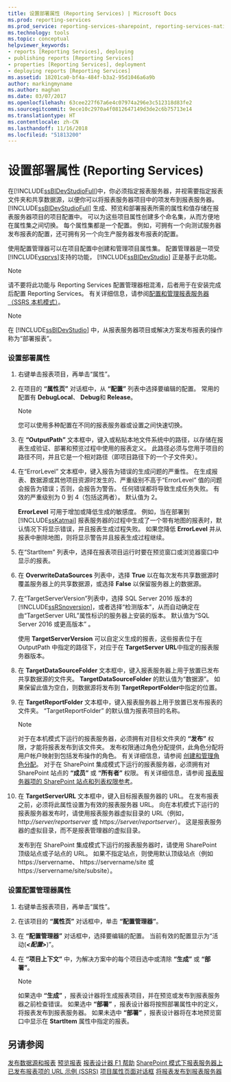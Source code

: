 ```yaml
---
title: 设置部署属性 (Reporting Services) | Microsoft Docs
ms.prod: reporting-services
ms.prod_service: reporting-services-sharepoint, reporting-services-native
ms.technology: tools
ms.topic: conceptual
helpviewer_keywords:
- reports [Reporting Services], deploying
- publishing reports [Reporting Services]
- properties [Reporting Services], deployment
- deploying reports [Reporting Services]
ms.assetid: 18201ca0-bf4a-484f-b3a2-95d1046a6a9b
author: markingmyname
ms.author: maghan
ms.date: 03/07/2017
ms.openlocfilehash: 63cee227f67a6e4c07974a296e3c512318d83fe2
ms.sourcegitcommit: 9ece10c2970a4f0812647149d3de2c6b75713e14
ms.translationtype: HT
ms.contentlocale: zh-CN
ms.lasthandoff: 11/16/2018
ms.locfileid: "51813200"
---
```

# <a name="set-deployment-properties-reporting-services"></a>设置部署属性 (Reporting Services)

  在[!INCLUDE[ssBIDevStudioFull](../../includes/ssbidevstudiofull-md.md)]中，你必须指定报表服务器，并视需要指定报表文件夹和共享数据源，以便你可以将报表服务器项目中的项发布到报表服务器。 [!INCLUDE[ssBIDevStudioFull](../../includes/ssbidevstudiofull-md.md)] 生成、预览和部署报表所需的属性和值存储在报表服务器项目的项目配置中。 可以为这些项目属性创建多个命名集，从而方便地在属性集之间切换。 每个属性集都是一个配置。 例如，可拥有一个向测试服务器发布报表的配置，还可拥有另一个向生产服务器发布报表的配置。  
  
 使用配置管理器可以在项目配置中创建和管理项目属性集。 配置管理器是一项受 [!INCLUDE[vsprvs](../../includes/vsprvs-md.md)]支持的功能， [!INCLUDE[ssBIDevStudio](../../includes/ssbidevstudio-md.md)] 正是基于此功能。  
  
> [!NOTE]  
>  请不要将此功能与 Reporting Services 配置管理器相混淆，后者用于在安装完成后配置 Reporting Services。 有关详细信息，请参阅[配置和管理报表服务器（SSRS 本机模式）](../../reporting-services/report-server/configure-and-administer-a-report-server-ssrs-native-mode.md)。  
  
> [!NOTE]  
>  在 [!INCLUDE[ssBIDevStudio](../../includes/ssbidevstudio-md.md)] 中，从报表服务器项目或解决方案发布报表的操作称为“部署报表”。  
  
### <a name="to-set-deployment-properties"></a>设置部署属性
  
1. 右键单击报表项目，再单击“属性”。  
  
2. 在项目的 **“属性页”** 对话框中，从 **“配置”** 列表中选择要编辑的配置。 常用的配置有 **DebugLocal**、 **Debug**和 **Release**。  
  
    > [!NOTE]  
    >  您可以使用多种配置在不同的报表服务器或设置之间快速切换。  
  
3. 在 **“OutputPath”**  文本框中，键入或粘贴本地文件系统中的路径，以存储在报表生成验证、部署和预览过程中使用的报表定义。 此路径必须与您用于项目的路径不同，并且它是一个相对路径（即项目路径下的一个子文件夹）。  
  
4. 在“ErrorLevel”   文本框中，键入报告为错误的生成问题的严重性。 在生成报表、数据源或其他项目资源时发生的、严重级别不高于“ErrorLevel”   值的问题会报告为错误；否则，会报告为警告。 任何错误都将导致生成任务失败。 有效的严重级别为 0 到 4（包括这两者）。 默认值为 2。  
  
     **ErrorLevel** 可用于增加或降低生成的敏感度。 例如，当在部署到 [!INCLUDE[ssKatmai](../../includes/sskatmai-md.md)] 报表服务器的过程中生成了一个带有地图的报表时，默认情况下将显示错误，并且报表生成过程失败。 如果您降低 **ErrorLevel** 并从报表中删除地图，则将显示警告并且报表生成过程继续。  
  
5. 在“StartItem”   列表中，选择在报表项目运行时要在预览窗口或浏览器窗口中显示的报表。  
  
6. 在 **OverwriteDataSources** 列表中，选择 **True** 以在每次发布共享数据源时覆盖服务器上的共享数据源，或选择 **False** 以保留服务器上的数据源。  
  
7. 在“TargetServerVersion”列表中，选择 SQL Server 2016 版本的 [!INCLUDE[ssRSnoversion](../../includes/ssrsnoversion-md.md)]，或者选择“检测版本”，从而自动确定在由“TargetServer URL”属性标识的服务器上安装的版本。 默认值为“SQL Server 2016 或更高版本” 。  
  
     使用 **TargetServerVersion** 可以自定义生成的报表，这些报表位于在 OutputPath 中指定的路径下，对应于在 **TargetServer URL**中指定的报表服务器版本。  
  
8. 在 **TargetDataSourceFolder** 文本框中，键入报表服务器上用于放置已发布共享数据源的文件夹。 **TargetDataSourceFolder** 的默认值为“数据源”。 如果保留此值为空白，则数据源将发布到 **TargetReportFolder**中指定的位置。  
  
9. 在 **TargetReportFolder** 文本框中，键入报表服务器上用于放置已发布报表的文件夹。 “TargetReportFolder”   的默认值为报表项目的名称。  
  
    > [!NOTE]  
    >  对于在本机模式下运行的报表服务器，必须拥有对目标文件夹的 **“发布”** 权限，才能将报表发布到该文件夹。 发布权限通过角色分配提供，此角色分配将用户帐户映射到包括发布操作的角色。 有关详细信息，请参阅 [创建和管理角色分配](../../reporting-services/security/create-and-manage-role-assignments.md)。 对于在 SharePoint 集成模式下运行的报表服务器，必须拥有对 SharePoint 站点的 **“成员”** 或 **“所有者”** 权限。 有关详细信息，请参阅 [报表服务器项的 SharePoint 站点和列表权限参考](../../reporting-services/security/sharepoint-site-and-list-permission-reference-for-report-server-items.md)。  
  
10. 在 **TargetServerURL** 文本框中，键入目标报表服务器的 URL。 在发布报表之前，必须将此属性设置为有效的报表服务器 URL。 向在本机模式下运行的报表服务器发布时，请使用报表服务器虚拟目录的 URL（例如，http:*//server/reportserver* 或 https:*//server/reportserver*）。 这是报表服务器的虚拟目录，而不是报表管理器的虚拟目录。  
  
     发布到在 SharePoint 集成模式下运行的报表服务器时，请使用 SharePoint 顶级站点或子站点的 URL。 如果不指定站点，则使用默认顶级站点（例如 https://servername、 https://servername/site 或 https://servername/site/subsite）。  
  
### <a name="to-set-configuration-manager-properties"></a>设置配置管理器属性  
  
1. 右键单击报表项目，再单击“属性”。  
  
2. 在该项目的 **“属性页”** 对话框中，单击 **“配置管理器”**。  
  
3. 在 **“配置管理器”** 对话框中，选择要编辑的配置。 当前有效的配置显示为“活动(***\<配置>***)”。  
  
4. 在 **“项目上下文”** 中，为解决方案中的每个项目选中或清除 **“生成”** 或 **“部署”**。  
  
    > [!NOTE]  
    >  如果选中 **“生成”** ，报表设计器将生成报表项目，并在预览或发布到报表服务器之前检查错误。 如果选中 **“部署”** ，报表设计器将按照部署属性中的定义，将报表发布到报表服务器。 如果未选中 **“部署”** ，报表设计器将在本地预览窗口中显示在 **StartItem** 属性中指定的报表。  
  
## <a name="see-also"></a>另请参阅  
 [发布数据源和报表](../../reporting-services/reports/publishing-data-sources-and-reports.md) [预览报表](../../reporting-services/reports/previewing-reports.md) [报表设计器 F1 帮助](../../reporting-services/tools/report-designer-f1-help.md) [SharePoint 模式下报表服务器上已发布报表项的 URL 示例 (SSRS)](../../reporting-services/tools/url-examples-for-items-on-a-report-server-sharepoint-mode.md) [项目属性页面对话框](../../reporting-services/tools/project-property-pages-dialog-box.md) [将报表发布到报表服务器](../../reporting-services/reports/publishing-reports-to-a-report-server.md)
